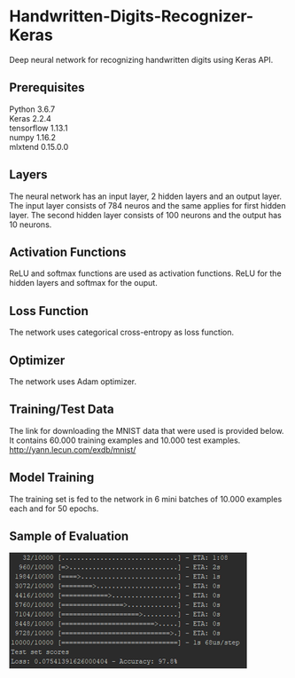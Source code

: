 # Handwritten-Digits-Recognizer-Keras
Deep neural network for recognizing handwritten digits using Keras API.

## Prerequisites
Python 3.6.7  
Keras 2.2.4  
tensorflow 1.13.1  
numpy 1.16.2  
mlxtend 0.15.0.0

## Layers
The neural network has an input layer, 2 hidden layers and an output layer. The input layer consists of 784 neuros and the same applies for first hidden layer. The second hidden layer consists of 100 neurons and the output has 10 neurons.

## Activation Functions
ReLU and softmax functions are used as activation functions. ReLU for the hidden layers and softmax for the ouput.

## Loss Function
The network uses categorical cross-entropy as loss function.

## Optimizer
The network uses Adam optimizer.

## Training/Test Data
The link for downloading the MNIST data that were used is provided below. It contains 60.000 training examples and 10.000 test examples.  
http://yann.lecun.com/exdb/mnist/

## Model Training
The training set is fed to the network in 6 mini batches of 10.000 examples each and for 50 epochs.

## Sample of Evaluation
![alt text](evaluation.png)
